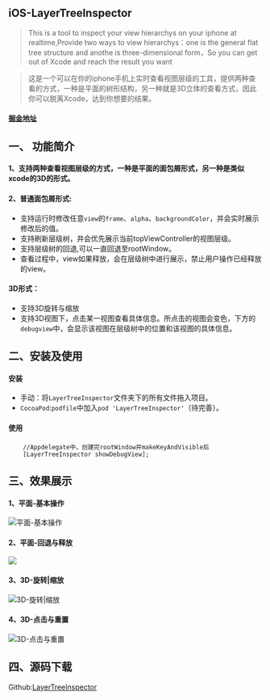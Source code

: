 ## iOS-LayerTreeInspector
>  This is a tool to inspect your view hierarchys on your iphone at realtime,Provide two ways to view hierarchys：one is the general flat tree structure and anothe is three-dimensional form，So you can get out of Xcode and reach the result you want

> 这是一个可以在你的iphone手机上实时查看视图层级的工具，提供两种查看的方式，一种是平面的树形结构，另一种就是3D立体的查看方式，因此你可以脱离Xcode，达到你想要的结果。

#### [掘金地址](https://juejin.im/post/5a80372af265da4e8837a97b)

## 一、 功能简介

#### 1、支持两种查看视图层级的方式，一种是平面的面包屑形式，另一种是类似xcode的3D的形式。
#### 2、普通面包屑形式:
*  支持运行时修改任意`view`的`frame`、`alpha`、`backgroundColor`，并会实时展示修改后的值。
*  支持刷新层级树，并会优先展示当前topViewController的视图层级。
*  支持层级树的回退,可以一直回退至rootWindow。
*  查看过程中，view如果释放，会在层级树中进行展示，禁止用户操作已经释放的view。

#### 3D形式：
* 支持3D旋转与缩放
* 支持3D视图下，点击某一视图查看具体信息。所点击的视图会变色，下方的`debugview`中，会显示该视图在层级树中的位置和该视图的具体信息。

## 二、安装及使用
#### 安装
* 手动：将`LayerTreeInspector`文件夹下的所有文件拖入项目。
* `CocoaPod`:`podfile`中加入`pod 'LayerTreeInspector'`（待完善）。
#### 使用
```
    //Appdelegate中，创建完rootWindow并makeKeyAndVisible后
    [LayerTreeInspector showDebugView];
```
## 三、效果展示

#### 1、平面-基本操作

![平面-基本操作](https://user-gold-cdn.xitu.io/2018/2/11/16185101018246a8?w=369&h=621&f=gif&s=2339408)

#### 2、平面-回退与释放

![](https://user-gold-cdn.xitu.io/2018/2/11/16185143357302e7?w=345&h=583&f=gif&s=2623961)

#### 3、3D-旋转|缩放

![3D-旋转|缩放](https://user-gold-cdn.xitu.io/2018/2/11/161850a48b64817e?w=369&h=621&f=gif&s=3594387)

#### 4、3D-点击与重置

![3D-点击与重置](https://user-gold-cdn.xitu.io/2018/2/11/161850aba0e1c116?w=369&h=621&f=gif&s=3141368)

## 四、源码下载
Github:[LayerTreeInspector](https://github.com/sunday1990/LayerTreeInspector)
